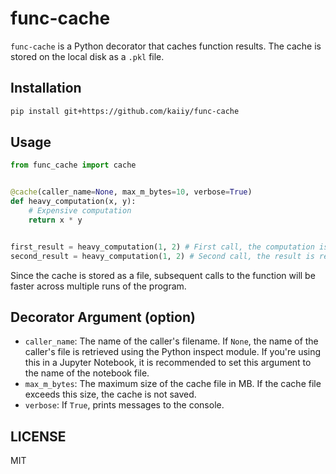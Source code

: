 # func-cache

`func-cache` is a Python decorator that caches function results. The cache is stored on the local disk as a `.pkl` file.

## Installation

```sh
pip install git+https://github.com/kaiiy/func-cache
```

## Usage

```py
from func_cache import cache


@cache(caller_name=None, max_m_bytes=10, verbose=True)
def heavy_computation(x, y):
    # Expensive computation
    return x * y


first_result = heavy_computation(1, 2) # First call, the computation is executed and cached.
second_result = heavy_computation(1, 2) # Second call, the result is retrieved from the cache.
```

Since the cache is stored as a file, subsequent calls to the function will be faster across multiple runs of the program.

## Decorator Argument (option)

- `caller_name`: The name of the caller's filename. If `None`, the name of the caller's file is retrieved using the Python inspect module. If you're using this in a Jupyter Notebook, it is recommended to set this argument to the name of the notebook file.
- `max_m_bytes`: The maximum size of the cache file in MB. If the cache file exceeds this size, the cache is not saved.
- `verbose`: If `True`, prints messages to the console.

## LICENSE

MIT

